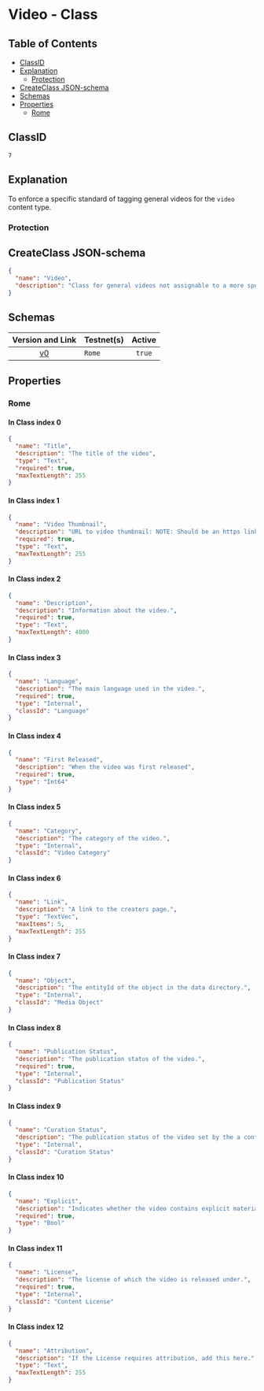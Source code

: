 Video - Class
=====================

Table of Contents
----------------
<!-- TOC START min:1 max:3 link:true asterisk:false update:true -->
  - [ClassID](#classid)
  - [Explanation](#explanation)
    - [Protection](#protection)
  - [CreateClass JSON-schema](#createclass-json-schema)
  - [Schemas](#schemas)
  - [Properties](#properties)
    - [Rome](#rome)
<!-- TOC END -->

## ClassID
`7`

## Explanation
To enforce a specific standard of tagging general videos for the `video` content type.

### Protection


## CreateClass JSON-schema
```json
{
  "name": "Video",
  "description": "Class for general videos not assignable to a more specific video content type."
}
```

## Schemas

|Version and Link                                           |   Testnet(s)     |Active |
|:---------------------------------------------------------:|------------------|:-----:|
| [v0](../../schemas/video/video0.json)                     | `Rome`           |`true` |

## Properties
### Rome

#### In Class index 0
```json
{
  "name": "Title",
  "description": "The title of the video",
  "type": "Text",
  "required": true,
  "maxTextLength": 255
}
```

#### In Class index 1
```json
{
  "name": "Video Thumbnail",
  "description": "URL to video thumbnail: NOTE: Should be an https link to an image of ratio 16:9, ideally 1280 pixels wide by 720 pixels tall, with a minimum width of 640 pixels, in JPEG or PNG format.",
  "required": true,
  "type": "Text",
  "maxTextLength": 255
}
```

#### In Class index 2
```json
{
  "name": "Description",
  "description": "Information about the video.",
  "required": true,
  "type": "Text",
  "maxTextLength": 4000
}
```

#### In Class index 3
```json
{
  "name": "Language",
  "description": "The main language used in the video.",
  "required": true,
  "type": "Internal",
  "classId": "Language"
}
```

#### In Class index 4
```json
{
  "name": "First Released",
  "description": "When the video was first released",
  "required": true,
  "type": "Int64"
}
```

#### In Class index 5
```json
{
  "name": "Category",
  "description": "The category of the video.",
  "type": "Internal",
  "classId": "Video Category"
}
```

#### In Class index 6
```json
{
  "name": "Link",
  "description": "A link to the creators page.",
  "type": "TextVec",
  "maxItems": 5,
  "maxTextLength": 255
}
```

#### In Class index 7
```json
{
  "name": "Object",
  "description": "The entityId of the object in the data directory.",
  "type": "Internal",
  "classId": "Media Object"
}
```

#### In Class index 8
```json
{
  "name": "Publication Status",
  "description": "The publication status of the video.",
  "required": true,
  "type": "Internal",
  "classId": "Publication Status"
}
```

#### In Class index 9
```json
{
  "name": "Curation Status",
  "description": "The publication status of the video set by the a content curator on the platform.",
  "type": "Internal",
  "classId": "Curation Status"
}
```

#### In Class index 10
```json
{
  "name": "Explicit",
  "description": "Indicates whether the video contains explicit material.",
  "required": true,
  "type": "Bool"
}
```

#### In Class index 11
```json
{
  "name": "License",
  "description": "The license of which the video is released under.",
  "required": true,
  "type": "Internal",
  "classId": "Content License"
}
```

#### In Class index 12
```json
{
  "name": "Attribution",
  "description": "If the License requires attribution, add this here.",
  "type": "Text",
  "maxTextLength": 255
}
```

<!--
## Entities
If applicable:
[Link](../../entities/general/name-of-class.md)
-->
